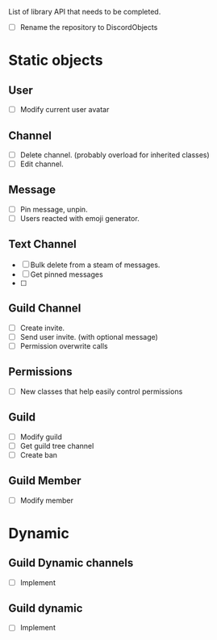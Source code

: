 List of library API that needs to be completed.

- [ ] Rename the repository to DiscordObjects

# Static objects

## User
- [ ] Modify current user avatar

## Channel

- [ ] Delete channel. (probably overload for inherited classes)
- [ ] Edit channel.

## Message

- [ ] Pin message, unpin.
- [ ] Users reacted with emoji generator.

## Text Channel

- [ ] Bulk delete from a steam of messages.
- [ ] Get pinned messages
- [ ] 

## Guild Channel

- [ ] Create invite.
- [ ] Send user invite. (with optional message)
- [ ] Permission overwrite calls

## Permissions

- [ ] New classes that help easily control permissions

## Guild

- [ ] Modify guild
- [ ] Get guild tree channel
- [ ] Create ban

## Guild Member

- [ ] Modify member

# Dynamic

## Guild Dynamic channels

- [ ] Implement

## Guild dynamic

- [ ] Implement
